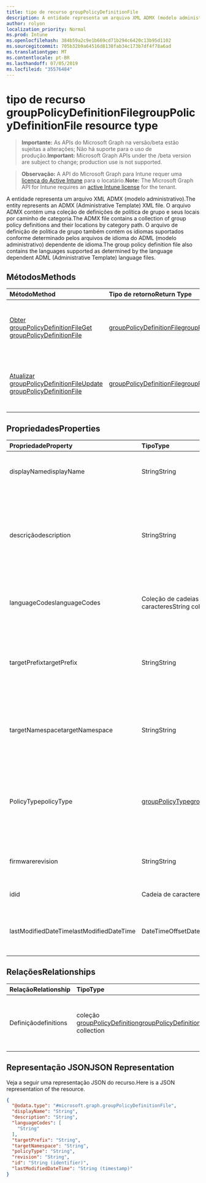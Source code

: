 ```yaml
---
title: tipo de recurso groupPolicyDefinitionFile
description: A entidade representa um arquivo XML ADMX (modelo administrativo). O arquivo ADMX contém uma coleção de definições de política de grupo e seus locais por caminho de categoria. O arquivo de definição de política de grupo também contém os idiomas suportados conforme determinado pelos arquivos de idioma do ADML (modelo administrativo) dependente de idioma.
author: rolyon
localization_priority: Normal
ms.prod: Intune
ms.openlocfilehash: 384b59a2c9e1b669cd71b294c6420c13b95d1102
ms.sourcegitcommit: 705b32b9a64516d8138fab34c173b7df4f78a6ad
ms.translationtype: MT
ms.contentlocale: pt-BR
ms.lasthandoff: 07/05/2019
ms.locfileid: "35576484"
---
```

# <a name="grouppolicydefinitionfile-resource-type"></a><span data-ttu-id="ee84b-105">tipo de recurso groupPolicyDefinitionFile</span><span class="sxs-lookup"><span data-stu-id="ee84b-105">groupPolicyDefinitionFile resource type</span></span>

> <span data-ttu-id="ee84b-106">**Importante:** As APIs do Microsoft Graph na versão/beta estão sujeitas a alterações; Não há suporte para o uso de produção.</span><span class="sxs-lookup"><span data-stu-id="ee84b-106">**Important:** Microsoft Graph APIs under the /beta version are subject to change; production use is not supported.</span></span>

> <span data-ttu-id="ee84b-107">**Observação:** A API do Microsoft Graph para Intune requer uma [licença do Active Intune](https://go.microsoft.com/fwlink/?linkid=839381) para o locatário.</span><span class="sxs-lookup"><span data-stu-id="ee84b-107">**Note:** The Microsoft Graph API for Intune requires an [active Intune license](https://go.microsoft.com/fwlink/?linkid=839381) for the tenant.</span></span>

<span data-ttu-id="ee84b-108">A entidade representa um arquivo XML ADMX (modelo administrativo).</span><span class="sxs-lookup"><span data-stu-id="ee84b-108">The entity represents an ADMX (Administrative Template) XML file.</span></span> <span data-ttu-id="ee84b-109">O arquivo ADMX contém uma coleção de definições de política de grupo e seus locais por caminho de categoria.</span><span class="sxs-lookup"><span data-stu-id="ee84b-109">The ADMX file contains a collection of group policy definitions and their locations by category path.</span></span> <span data-ttu-id="ee84b-110">O arquivo de definição de política de grupo também contém os idiomas suportados conforme determinado pelos arquivos de idioma do ADML (modelo administrativo) dependente de idioma.</span><span class="sxs-lookup"><span data-stu-id="ee84b-110">The group policy definition file also contains the languages supported as determined by the language dependent ADML (Administrative Template) language files.</span></span>

## <a name="methods"></a><span data-ttu-id="ee84b-111">Métodos</span><span class="sxs-lookup"><span data-stu-id="ee84b-111">Methods</span></span>
|<span data-ttu-id="ee84b-112">Método</span><span class="sxs-lookup"><span data-stu-id="ee84b-112">Method</span></span>|<span data-ttu-id="ee84b-113">Tipo de retorno</span><span class="sxs-lookup"><span data-stu-id="ee84b-113">Return Type</span></span>|<span data-ttu-id="ee84b-114">Descrição</span><span class="sxs-lookup"><span data-stu-id="ee84b-114">Description</span></span>|
|:---|:---|:---|
|[<span data-ttu-id="ee84b-115">Obter groupPolicyDefinitionFile</span><span class="sxs-lookup"><span data-stu-id="ee84b-115">Get groupPolicyDefinitionFile</span></span>](../api/intune-grouppolicy-grouppolicydefinitionfile-get.md)|[<span data-ttu-id="ee84b-116">groupPolicyDefinitionFile</span><span class="sxs-lookup"><span data-stu-id="ee84b-116">groupPolicyDefinitionFile</span></span>](../resources/intune-grouppolicy-grouppolicydefinitionfile.md)|<span data-ttu-id="ee84b-117">Leia as propriedades e as relações do objeto [groupPolicyDefinitionFile](../resources/intune-grouppolicy-grouppolicydefinitionfile.md) .</span><span class="sxs-lookup"><span data-stu-id="ee84b-117">Read properties and relationships of the [groupPolicyDefinitionFile](../resources/intune-grouppolicy-grouppolicydefinitionfile.md) object.</span></span>|
|[<span data-ttu-id="ee84b-118">Atualizar groupPolicyDefinitionFile</span><span class="sxs-lookup"><span data-stu-id="ee84b-118">Update groupPolicyDefinitionFile</span></span>](../api/intune-grouppolicy-grouppolicydefinitionfile-update.md)|[<span data-ttu-id="ee84b-119">groupPolicyDefinitionFile</span><span class="sxs-lookup"><span data-stu-id="ee84b-119">groupPolicyDefinitionFile</span></span>](../resources/intune-grouppolicy-grouppolicydefinitionfile.md)|<span data-ttu-id="ee84b-120">Atualiza as propriedades de um objeto [groupPolicyDefinitionFile](../resources/intune-grouppolicy-grouppolicydefinitionfile.md) .</span><span class="sxs-lookup"><span data-stu-id="ee84b-120">Update the properties of a [groupPolicyDefinitionFile](../resources/intune-grouppolicy-grouppolicydefinitionfile.md) object.</span></span>|

## <a name="properties"></a><span data-ttu-id="ee84b-121">Propriedades</span><span class="sxs-lookup"><span data-stu-id="ee84b-121">Properties</span></span>
|<span data-ttu-id="ee84b-122">Propriedade</span><span class="sxs-lookup"><span data-stu-id="ee84b-122">Property</span></span>|<span data-ttu-id="ee84b-123">Tipo</span><span class="sxs-lookup"><span data-stu-id="ee84b-123">Type</span></span>|<span data-ttu-id="ee84b-124">Descrição</span><span class="sxs-lookup"><span data-stu-id="ee84b-124">Description</span></span>|
|:---|:---|:---|
|<span data-ttu-id="ee84b-125">displayName</span><span class="sxs-lookup"><span data-stu-id="ee84b-125">displayName</span></span>|<span data-ttu-id="ee84b-126">String</span><span class="sxs-lookup"><span data-stu-id="ee84b-126">String</span></span>|<span data-ttu-id="ee84b-127">O nome amigável localizado do arquivo ADMX.</span><span class="sxs-lookup"><span data-stu-id="ee84b-127">The localized friendly name of the ADMX file.</span></span>|
|<span data-ttu-id="ee84b-128">descrição</span><span class="sxs-lookup"><span data-stu-id="ee84b-128">description</span></span>|<span data-ttu-id="ee84b-129">String</span><span class="sxs-lookup"><span data-stu-id="ee84b-129">String</span></span>|<span data-ttu-id="ee84b-130">A descrição localizada das configurações de política no arquivo ADMX.</span><span class="sxs-lookup"><span data-stu-id="ee84b-130">The localized description of the policy settings in the ADMX file.</span></span> <span data-ttu-id="ee84b-131">O valor padrão é vazio.</span><span class="sxs-lookup"><span data-stu-id="ee84b-131">The default value is empty.</span></span>|
|<span data-ttu-id="ee84b-132">languageCodes</span><span class="sxs-lookup"><span data-stu-id="ee84b-132">languageCodes</span></span>|<span data-ttu-id="ee84b-133">Coleção de cadeias de caracteres</span><span class="sxs-lookup"><span data-stu-id="ee84b-133">String collection</span></span>|<span data-ttu-id="ee84b-134">Os códigos de idioma suportados para o arquivo ADMX.</span><span class="sxs-lookup"><span data-stu-id="ee84b-134">The supported language codes for the ADMX file.</span></span>|
|<span data-ttu-id="ee84b-135">targetPrefix</span><span class="sxs-lookup"><span data-stu-id="ee84b-135">targetPrefix</span></span>|<span data-ttu-id="ee84b-136">String</span><span class="sxs-lookup"><span data-stu-id="ee84b-136">String</span></span>|<span data-ttu-id="ee84b-137">Especifica o nome lógico que se refere ao namespace dentro do arquivo ADMX.</span><span class="sxs-lookup"><span data-stu-id="ee84b-137">Specifies the logical name that refers to the namespace within the ADMX file.</span></span>|
|<span data-ttu-id="ee84b-138">targetNamespace</span><span class="sxs-lookup"><span data-stu-id="ee84b-138">targetNamespace</span></span>|<span data-ttu-id="ee84b-139">String</span><span class="sxs-lookup"><span data-stu-id="ee84b-139">String</span></span>|<span data-ttu-id="ee84b-140">Especifica o URI usado para identificar o namespace no arquivo ADMX.</span><span class="sxs-lookup"><span data-stu-id="ee84b-140">Specifies the URI used to identify the namespace within the ADMX file.</span></span>|
|<span data-ttu-id="ee84b-141">PolicyType</span><span class="sxs-lookup"><span data-stu-id="ee84b-141">policyType</span></span>|[<span data-ttu-id="ee84b-142">groupPolicyType</span><span class="sxs-lookup"><span data-stu-id="ee84b-142">groupPolicyType</span></span>](../resources/intune-grouppolicy-grouppolicytype.md)|<span data-ttu-id="ee84b-143">Especifica o tipo de política de grupo.</span><span class="sxs-lookup"><span data-stu-id="ee84b-143">Specifies the type of group policy.</span></span> <span data-ttu-id="ee84b-144">Os valores possíveis são: `admxBacked` e `admxIngested`.</span><span class="sxs-lookup"><span data-stu-id="ee84b-144">Possible values are: `admxBacked`, `admxIngested`.</span></span>|
|<span data-ttu-id="ee84b-145">firmware</span><span class="sxs-lookup"><span data-stu-id="ee84b-145">revision</span></span>|<span data-ttu-id="ee84b-146">String</span><span class="sxs-lookup"><span data-stu-id="ee84b-146">String</span></span>|<span data-ttu-id="ee84b-147">A versão de revisão associada ao arquivo.</span><span class="sxs-lookup"><span data-stu-id="ee84b-147">The revision version associated with the file.</span></span>|
|<span data-ttu-id="ee84b-148">id</span><span class="sxs-lookup"><span data-stu-id="ee84b-148">id</span></span>|<span data-ttu-id="ee84b-149">Cadeia de caracteres</span><span class="sxs-lookup"><span data-stu-id="ee84b-149">String</span></span>|<span data-ttu-id="ee84b-150">Chave da entidade.</span><span class="sxs-lookup"><span data-stu-id="ee84b-150">Key of the entity.</span></span>|
|<span data-ttu-id="ee84b-151">lastModifiedDateTime</span><span class="sxs-lookup"><span data-stu-id="ee84b-151">lastModifiedDateTime</span></span>|<span data-ttu-id="ee84b-152">DateTimeOffset</span><span class="sxs-lookup"><span data-stu-id="ee84b-152">DateTimeOffset</span></span>|<span data-ttu-id="ee84b-153">A data e a hora em que a entidade foi modificada pela última vez.</span><span class="sxs-lookup"><span data-stu-id="ee84b-153">The date and time the entity was last modified.</span></span>|

## <a name="relationships"></a><span data-ttu-id="ee84b-154">Relações</span><span class="sxs-lookup"><span data-stu-id="ee84b-154">Relationships</span></span>
|<span data-ttu-id="ee84b-155">Relação</span><span class="sxs-lookup"><span data-stu-id="ee84b-155">Relationship</span></span>|<span data-ttu-id="ee84b-156">Tipo</span><span class="sxs-lookup"><span data-stu-id="ee84b-156">Type</span></span>|<span data-ttu-id="ee84b-157">Descrição</span><span class="sxs-lookup"><span data-stu-id="ee84b-157">Description</span></span>|
|:---|:---|:---|
|<span data-ttu-id="ee84b-158">Definição</span><span class="sxs-lookup"><span data-stu-id="ee84b-158">definitions</span></span>|<span data-ttu-id="ee84b-159">coleção [groupPolicyDefinition](../resources/intune-grouppolicy-grouppolicydefinition.md)</span><span class="sxs-lookup"><span data-stu-id="ee84b-159">[groupPolicyDefinition](../resources/intune-grouppolicy-grouppolicydefinition.md) collection</span></span>|<span data-ttu-id="ee84b-160">As definições de política de grupo associadas ao arquivo.</span><span class="sxs-lookup"><span data-stu-id="ee84b-160">The group policy definitions associated with the file.</span></span>|

## <a name="json-representation"></a><span data-ttu-id="ee84b-161">Representação JSON</span><span class="sxs-lookup"><span data-stu-id="ee84b-161">JSON Representation</span></span>
<span data-ttu-id="ee84b-162">Veja a seguir uma representação JSON do recurso.</span><span class="sxs-lookup"><span data-stu-id="ee84b-162">Here is a JSON representation of the resource.</span></span>
<!-- {
  "blockType": "resource",
  "keyProperty": "id",
  "@odata.type": "microsoft.graph.groupPolicyDefinitionFile"
}
-->
``` json
{
  "@odata.type": "#microsoft.graph.groupPolicyDefinitionFile",
  "displayName": "String",
  "description": "String",
  "languageCodes": [
    "String"
  ],
  "targetPrefix": "String",
  "targetNamespace": "String",
  "policyType": "String",
  "revision": "String",
  "id": "String (identifier)",
  "lastModifiedDateTime": "String (timestamp)"
}
```



